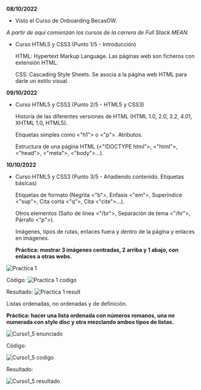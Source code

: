 <b>08/10/2022</b>

- Visto el Curso de Onboarding BecasOW.

*A partir de aquí comienzan los cursos de la carrera de Full Stack MEAN.*

- Curso HTML5 y CSS3 (Punto 1/5 - Introducción)

  HTML: Hypertext Markup Language. Las páginas web son ficheros con extensión HTML.
  
  CSS: Cascading Style Sheets. Se asocia a la página web HTML para darle un estilo visual.
  
  
<b>09/10/2022</b>

- Curso HTML5 y CSS3 (Punto 2/5 - HTML5 y CSS3)

  Historia de las diferentes versiones de HTML (HTML 1.0, 2.0, 3.2, 4.01, XHTML 1.0, HTML5).
  
  Etiquetas simples como <"h1"> o <"p">. Atributos.
  
  Estructura de una página HTML (<"!DOCTYPE html">, <"html">, <"head">, <"meta">, <"body">...).

<b>10/10/2022</b>
 - Curso HTML5 y CSS3 (Punto 3/5 - Añadiendo contenido. Etiquetas básicas)
  
   Etiquetas de formato (Negrita <"b">, Enfasis <"em">, Superíndice <"sup">, Cita corta <"q">, Cita <"cite">...).
  
   Otros elementos (Salto de línea <"/br">, Separación de tema <"/hr">, Párrafo <"p">). 
  
   Imágenes, tipos de rutas, enlaces fuera y dentro de la página y enlaces en imágenes.
   
   <b>Práctica: mostrar 3 imágenes centradas, 2 arriba y 1 abajo, con enlaces a otras webs.</b>
   
![Practica 1](https://user-images.githubusercontent.com/51362780/194929380-c35362db-f2b1-4c7d-b2e1-ef11bd0cca5f.png)

  Código:
![Practica 1 codigo](https://user-images.githubusercontent.com/51362780/194929398-ffc2b498-5505-48a4-84d4-ee2ba19d00f6.png)

  Resultado:
![Practica 1 result](https://user-images.githubusercontent.com/51362780/194929410-1ce96c21-39a4-489b-99bd-39798da4b4f5.png)

  Listas ordenadas, no ordenadas y de definición.
  
  <b>Práctica: hacer una lista ordenada con números romanos, una no numerada con style disc y otra mezclando ambos tipos de listas.</b>
  
![Curso1_5 enunciado](https://user-images.githubusercontent.com/51362780/194951764-87a16e52-f010-4ba6-b3d8-d2677140bfcb.png)

  Código:
  
![Curso1_5 codigo](https://user-images.githubusercontent.com/51362780/194951814-6b26fe7a-9430-41b9-b128-1f447fcb8ab2.png)

  Resultado:
  
![Curso1_5 resultado](https://user-images.githubusercontent.com/51362780/194951863-e0f00df9-d9e9-4d4c-b7ef-53ce037aa0fa.png)
